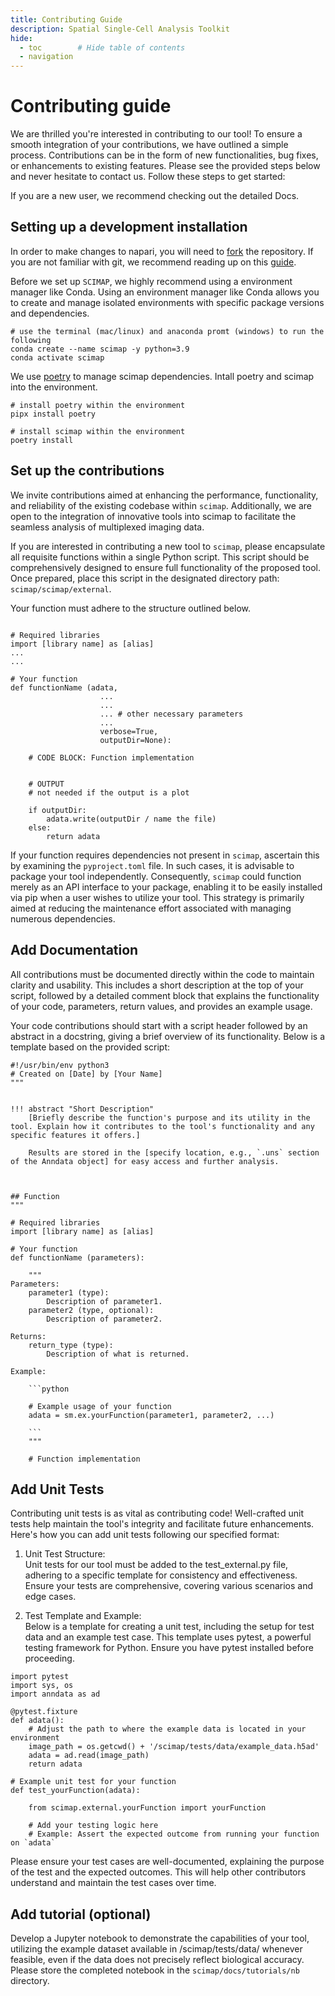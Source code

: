 ```yaml
---
title: Contributing Guide
description: Spatial Single-Cell Analysis Toolkit
hide:
  - toc        # Hide table of contents
  - navigation
---
```


# Contributing guide

We are thrilled you're interested in contributing to our tool! To ensure a smooth integration of your contributions, we have outlined a simple process. Contributions can be in the form of new functionalities, bug fixes, or enhancements to existing features. Please see the provided steps below and never hesitate to contact us. Follow these steps to get started:

If you are a new user, we recommend checking out the detailed Docs.  
  
## Setting up a development installation
In order to make changes to napari, you will need to [fork](https://github.com/labsyspharm/scimap) the repository. If you are not familiar with git, we recommend reading up on this [guide](https://docs.github.com/en/get-started/using-git/about-git#basic-git-commands).
  
Before we set up `SCIMAP`, we highly recommend using a environment manager like Conda. Using an environment manager like Conda allows you to create and manage isolated environments with specific package versions and dependencies.

```
# use the terminal (mac/linux) and anaconda promt (windows) to run the following
conda create --name scimap -y python=3.9
conda activate scimap
```

We use [poetry](https://python-poetry.org/docs/) to manage scimap dependencies. Intall poetry and scimap into the environment.

```
# install poetry within the environment
pipx install poetry

# install scimap within the environment
poetry install

```

## Set up the contributions

We invite contributions aimed at enhancing the performance, functionality, and reliability of the existing codebase within `scimap`. Additionally, we are open to the integration of innovative tools into scimap to facilitate the seamless analysis of multiplexed imaging data.

If you are interested in contributing a new tool to `scimap`, please encapsulate all requisite functions within a single Python script. This script should be comprehensively designed to ensure full functionality of the proposed tool. Once prepared, place this script in the designated directory path: `scimap/scimap/external`.

Your function must adhere to the structure outlined below.


```

# Required libraries
import [library name] as [alias]
...
...

# Your function
def functionName (adata,
                    ...
                    ...
                    ... # other necessary parameters
                    ...
                    verbose=True,
                    outputDir=None):
    
    # CODE BLOCK: Function implementation
    
    
    # OUTPUT
    # not needed if the output is a plot

    if outputDir:
        adata.write(outputDir / name the file)
    else:    
        return adata

```

If your function requires dependencies not present in `scimap`, ascertain this by examining the `pyproject.toml` file. In such cases, it is advisable to package your tool independently. Consequently, `scimap` could function merely as an API interface to your package, enabling it to be easily installed via pip when a user wishes to utilize your tool. This strategy is primarily aimed at reducing the maintenance effort associated with managing numerous dependencies.

## Add Documentation

All contributions must be documented directly within the code to maintain clarity and usability. This includes a short description at the top of your script, followed by a detailed comment block that explains the functionality of your code, parameters, return values, and provides an example usage.

Your code contributions should start with a script header followed by an abstract in a docstring, giving a brief overview of its functionality. Below is a template based on the provided script:

```
#!/usr/bin/env python3
# Created on [Date] by [Your Name]
"""


!!! abstract "Short Description"
    [Briefly describe the function's purpose and its utility in the tool. Explain how it contributes to the tool's functionality and any specific features it offers.]
    
    Results are stored in the [specify location, e.g., `.uns` section of the Anndata object] for easy access and further analysis.



## Function
"""

# Required libraries
import [library name] as [alias]

# Your function
def functionName (parameters):

    """
Parameters:
    parameter1 (type): 
        Description of parameter1.
    parameter2 (type, optional): 
        Description of parameter2. 
    
Returns:
    return_type (type): 
        Description of what is returned.
    
Example:

    ```python
    
    # Example usage of your function
    adata = sm.ex.yourFunction(parameter1, parameter2, ...)
    
    ```
    """
    
    # Function implementation

```


## Add Unit Tests

Contributing unit tests is as vital as contributing code! Well-crafted unit tests help maintain the tool's integrity and facilitate future enhancements. Here's how you can add unit tests following our specified format:

1. Unit Test Structure:  
Unit tests for our tool must be added to the test_external.py file, adhering to a specific template for consistency and effectiveness. Ensure your tests are comprehensive, covering various scenarios and edge cases.
  
2. Test Template and Example:  
Below is a template for creating a unit test, including the setup for test data and an example test case. This template uses pytest, a powerful testing framework for Python. Ensure you have pytest installed before proceeding.

```
import pytest
import sys, os
import anndata as ad

@pytest.fixture
def adata():
    # Adjust the path to where the example data is located in your environment
    image_path = os.getcwd() + '/scimap/tests/data/example_data.h5ad'
    adata = ad.read(image_path)
    return adata

# Example unit test for your function
def test_yourFunction(adata):

    from scimap.external.yourFunction import yourFunction
    
    # Add your testing logic here
    # Example: Assert the expected outcome from running your function on `adata`

```

Please ensure your test cases are well-documented, explaining the purpose of the test and the expected outcomes. This will help other contributors understand and maintain the test cases over time.

## Add tutorial (optional)

Develop a Jupyter notebook to demonstrate the capabilities of your tool, utilizing the example dataset available in /scimap/tests/data/ whenever feasible, even if the data does not precisely reflect biological accuracy. Please store the completed notebook in the `scimap/docs/tutorials/nb` directory.































































